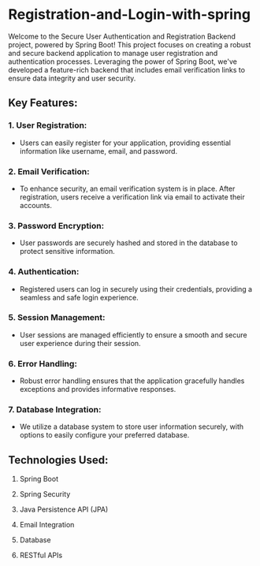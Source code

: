 # Registration-and-Login-with-spring

 Welcome to the Secure User Authentication and Registration Backend project, powered by Spring Boot! This project focuses on creating a robust and secure backend application to manage user registration and authentication processes. Leveraging the power of Spring Boot, we've developed a feature-rich backend that includes email verification links to ensure data integrity and user security.

## Key Features:

### 1.  User Registration: 
* Users can easily register for your application, providing essential information like username, email, and password.

### 2. Email Verification: 
* To enhance security, an email verification system is in place. After registration, users receive a verification link via email to activate their accounts.

### 3. Password Encryption: 
* User passwords are securely hashed and stored in the database to protect sensitive information.

### 4. Authentication: 
* Registered users can log in securely using their credentials, providing a seamless and safe login experience.

### 5. Session Management: 
* User sessions are managed efficiently to ensure a smooth and secure user experience during their session.

### 6. Error Handling: 
* Robust error handling ensures that the application gracefully handles exceptions and provides informative responses.

### 7. Database Integration: 
* We utilize a database system to store user information securely, with options to easily configure your preferred database.

## Technologies Used:

1. Spring Boot

2. Spring Security

3. Java Persistence API (JPA)

4. Email Integration

5. Database

6. RESTful APIs